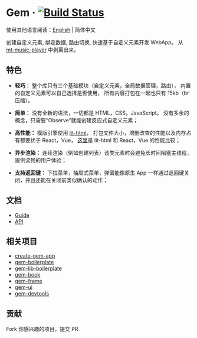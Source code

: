 # Gem &middot; [![Build Status](https://travis-ci.org/mantou132/gem.svg?branch=master)](https://travis-ci.org/mantou132/gem)

使用其他语言阅读：[English](./README.md) | 简体中文

创建自定义元素, 绑定数据, 路由切换, 快速基于自定义元素开发 WebApp。
从 [mt-music-player](https://github.com/mantou132/mt-music-player) 中剥离出来。

## 特色

- **轻巧：**
  整个库只有三个基础模块（自定义元素，全局数据管理，路由），
  内置的自定义元素可以自己选择是否使用，
  所有内容打包在一起也只有 15kb（br 压缩）。

- **简单：**
  没有全新的语法，一切都是 HTML，CSS，JavaScript。
  没有多余的概念，只需要“Observe”就能创建反应式自定义元素；

- **高性能：**
  模版引擎使用 [lit-html](https://github.com/Polymer/lit-html)，
  打包文件大小，增删改查的性能以及内存占有都要优于 React，Vue，
  [这里](https://rawgit.com/krausest/js-framework-benchmark/master/webdriver-ts-results/table.html)是 lit-html 和 React，Vue 的性能比较；

- **异步渲染：**
  连续渲染（例如创建列表）该类元素时会避免长时间阻塞主线程，提供流畅的用户体验；

- **支持返回键：**
  下拉菜单，抽屉式菜单，弹窗能像原生 App 一样通过返回键关闭，并且还能在关闭前类似确认的动作；

## 文档

- [Guide](https://gem-docs.netlify.com/guide/)
- [API](https://gem-docs.netlify.com/api/)

## 相关项目

- [create-gem-app](https://github.com/mantou132/create-gem-app)
- [gem-boilerplate](https://github.com/mantou132/gem-boilerplate)
- [gem-lib-boilerplate](https://github.com/mantou132/gem-lib-boilerplate)
- [gem-book](https://github.com/mantou132/gem-book)
- [gem-frame](https://github.com/mantou132/gem-frame)
- [gem-ui](https://github.com/mantou132/gem-ui)
- [gem-devtools](https://github.com/mantou132/gem-devtools)

## 贡献

Fork 你感兴趣的项目，提交 PR
